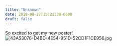 ```yaml
---
title: "Unknown"
date: 2018-08-27T15:21:38-0600
draft: false
---
```


So excited to get my new poster! ![43A53076-D4BD-4E54-951D-52CD1F1CE956.jpg](http://ianwhitney.micro.blog/uploads/2018/031e98be08.jpg)
